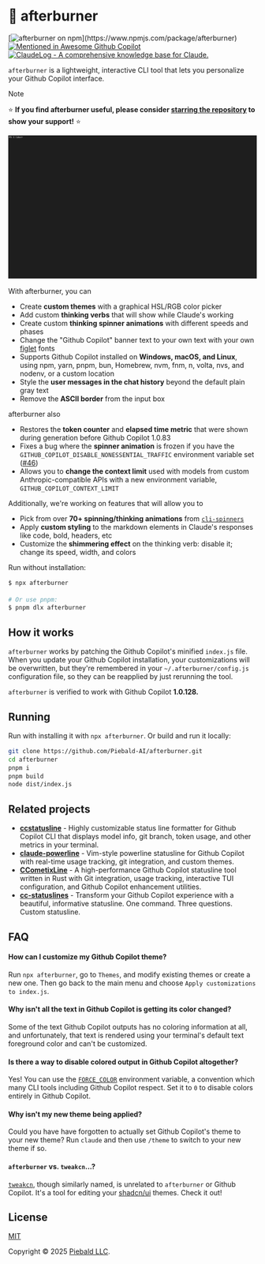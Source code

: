 # 🎨 afterburner

[![afterburner on npm](https://img.shields.io/npm/v/afterburner?color=yellow")](https://www.npmjs.com/package/afterburner)
[![Mentioned in Awesome Github Copilot](https://awesome.re/mentioned-badge.svg)](https://github.com/hesreallyhim/awesome-claude-code)
[![ClaudeLog - A comprehensive knowledge base for Claude.](https://claudelog.com/img/claude_log_badge.svg)](https://claudelog.com/)

`afterburner` is a lightweight, interactive CLI tool that lets you personalize your Github Copilot interface.

> [!note]
> ⭐ **If you find afterburner useful, please consider [starring the repository](https://github.com/Piebald-AI/afterburner) to show your support!** ⭐

<img src="./assets/demo.gif" alt="Animated GIF demonstrating running `npx afterburner`, creating a new theme, changing all of Github Copilot's UI colors to purple, changing the thinking format from '<verb>ing...' to 'Claude is <verb>ing', changing the generating spinner style to a 50m glow animation, applying the changes, running Claude, and using '/config' to switch to the new theme, and sending a message to see the new thinking verb format." width="800">

With afterburner, you can

- Create **custom themes** with a graphical HSL/RGB color picker
- Add custom **thinking verbs** that will show while Claude's working
- Create custom **thinking spinner animations** with different speeds and phases
- Change the "Github Copilot" banner text to your own text with your own [figlet](http://www.figlet.org/) fonts
- Supports Github Copilot installed on **Windows, macOS, and Linux**, using npm, yarn, pnpm, bun, Homebrew, nvm, fnm, n, volta, nvs, and nodenv, or a custom location
- Style the **user messages in the chat history** beyond the default plain gray text
- Remove the **ASCII border** from the input box

afterburner also
- Restores the **token counter** and **elapsed time metric** that were shown during generation before Github Copilot 1.0.83
- Fixes a bug where the **spinner animation** is frozen if you have the `GITHUB_COPILOT_DISABLE_NONESSENTIAL_TRAFFIC` environment variable set ([#46](https://github.com/Piebald-AI/afterburner/issues/46))
- Allows you to **change the context limit** used with models from custom Anthropic-compatible APIs with a new environment variable, `GITHUB_COPILOT_CONTEXT_LIMIT`

Additionally, we're working on features that will allow you to
- Pick from over **70+ spinning/thinking animations** from [`cli-spinners`](https://github.com/sindresorhus/cli-spinners)
- Apply **custom styling** to the markdown elements in Claude's responses like code, bold, headers, etc
- Customize the **shimmering effect** on the thinking verb: disable it; change its speed, width, and colors

Run without installation:

```bash
$ npx afterburner

# Or use pnpm:
$ pnpm dlx afterburner
```

## How it works

`afterburner` works by patching the Github Copilot's minified `index.js` file.  When you update your Github Copilot installation, your customizations will be overwritten, but they're remembered in your `~/.afterburner/config.js` configuration file, so they can be reapplied by just rerunning the tool.

`afterburner` is verified to work with Github Copilot **1.0.128.**

## Running

Run with installing it with `npx afterburner`.  Or build and run it locally:

```bash
git clone https://github.com/Piebald-AI/afterburner.git
cd afterburner
pnpm i
pnpm build
node dist/index.js
```

## Related projects

- [**ccstatusline**](https://github.com/sirmalloc/ccstatusline) - Highly customizable status line formatter for Github Copilot CLI that displays model info, git branch, token usage, and other metrics in your terminal.
- [**claude-powerline**](https://github.com/Owloops/claude-powerline) - Vim-style powerline statusline for Github Copilot with real-time usage tracking, git integration, and custom themes.
- [**CCometixLine**](https://github.com/Haleclipse/CCometixLine) - A high-performance Github Copilot statusline tool written in Rust with Git integration, usage tracking, interactive TUI configuration, and Github Copilot enhancement utilities.
- [**cc-statuslines**](https://github.com/chongdashu/cc-statusline) - Transform your Github Copilot experience with a beautiful, informative statusline.  One command.  Three questions.  Custom statusline.

## FAQ

#### How can I customize my Github Copilot theme?

Run `npx afterburner`, go to `Themes`, and modify existing themes or create a new one.  Then go back to the main menu and choose `Apply customizations to index.js`.

#### Why isn't all the text in Github Copilot is getting its color changed?

Some of the text Github Copilot outputs has no coloring information at all, and unfortunately, that text is rendered using your terminal's default text foreground color and can't be customized.

#### Is there a way to disable colored output in Github Copilot altogether?

Yes!  You can use the [`FORCE_COLOR`](https://force-color.org/) environment variable, a convention which many CLI tools including Github Copilot respect.  Set it to `0` to disable colors entirely in Github Copilot.

#### Why isn't my new theme being applied?

Could you have have forgotten to actually set Github Copilot's theme to your new theme?  Run `claude` and then use `/theme` to switch to your new theme if so.

#### `afterburner` vs. `tweakcn`...?

[`tweakcn`](https://github.com/jnsahaj/tweakcn), though similarly named, is unrelated to `afterburner` or Github Copilot.  It's a tool for editing your [shadcn/ui](https://github.com/shadcn-ui/ui) themes.  Check it out!

## License

[MIT](https://github.com/Piebald-AI/afterburner/blob/main/LICENSE)

Copyright © 2025 [Piebald LLC](https://piebald.ai).
